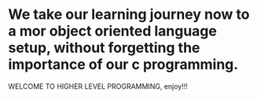 # We take our learning journey now to a mor object oriented language setup, without forgetting the importance of our c programming.

WELCOME TO HIGHER LEVEL PROGRAMMING, enjoy!!!

